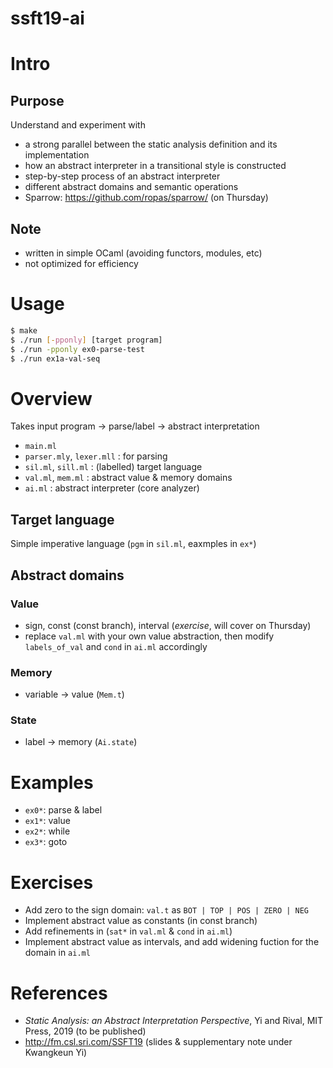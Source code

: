 # ssft19-ai

# Intro

## Purpose
Understand and experiment with
- a strong parallel between the static analysis definition and its implementation
- how an abstract interpreter in a transitional style is constructed
- step-by-step process of an abstract interpreter
- different abstract domains and semantic operations
- Sparrow: https://github.com/ropas/sparrow/ (on Thursday)

## Note
- written in simple OCaml (avoiding functors, modules, etc)
- not optimized for efficiency

# Usage
```sh
$ make
$ ./run [-pponly] [target program]
$ ./run -pponly ex0-parse-test
$ ./run ex1a-val-seq
```

# Overview

Takes input program -> parse/label -> abstract interpretation
- `main.ml`
- `parser.mly`, `lexer.mll` : for parsing
- `sil.ml`, `sill.ml` : (labelled) target language
- `val.ml`, `mem.ml` : abstract value & memory domains
- `ai.ml` : abstract interpreter (core analyzer)

## Target language
Simple imperative language (`pgm` in `sil.ml`, eaxmples in `ex*`)

## Abstract domains

### Value
- sign, const (const branch), interval (*exercise*, will cover on Thursday)
- replace `val.ml` with your own value abstraction, then modify `labels_of_val` and `cond` in `ai.ml` accordingly

### Memory
- variable -> value (`Mem.t`)

### State
- label -> memory (`Ai.state`)


# Examples

- `ex0*`: parse & label
- `ex1*`: value
- `ex2*`: while
- `ex3*`: goto

# Exercises
- Add zero to the sign domain: `val.t` as `BOT | TOP | POS | ZERO | NEG`
- Implement abstract value as constants (in const branch)
- Add refinements in (`sat*` in `val.ml` & `cond` in `ai.ml`)
- Implement abstract value as intervals, and add widening fuction for the domain in `ai.ml`

# References

- <i>Static Analysis: an Abstract Interpretation Perspective</i>, Yi and Rival, MIT Press, 2019 (to be published)
- http://fm.csl.sri.com/SSFT19 (slides & supplementary note under Kwangkeun Yi)
